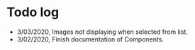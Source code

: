 
# Todo log

* 3/03/2020, Images not displaying when selected from list.
* 3/02/2020, Finish documentation of Components.
